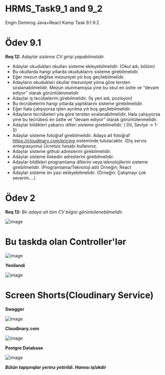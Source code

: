 # HRMS_Task9_1 and 9_2
Engin Demirog Java+React Kamp Task 9.1 9.2

# Ödev 9.1

**Req 12:** _Adaylar sisteme CV girişi yapabilmelidir._
- Adaylar okudukları okulları sisteme ekleyebilmelidir. (Okul adı, bölüm)</br>
- Bu okullarda hangi yıllarda okuduklarını sisteme girebilmelidir.</br>
- Eğer mezun değilse mezuniyet yılı boş geçilebilmelidir.</br>
- Adayların okudukları okullar mezuniyet yılına göre tersten sıralanabilmelidir. Mezun olunmamışsa yine bu okul en üstte ve "devam ediyor" olarak görüntülenmelidir</br>
- Adaylar iş tecübelerini girebilmelidir. (İş yeri adı, pozisyon)</br>
- Bu tecrübelerini hangi yıllarda yaptıklarını sisteme girebilmelidir.</br>
- Eğer hala çalışıyorsa işten ayrılma yılı boş geçilebilmelidir.</br>
- Adayların tecrübeleri yıla göre tersten sıralanabilmelidir. Hala çalışıyorsa yine bu tecrübesi en üstte ve "devam ediyor" olarak görüntülenmelidir.</br>
- Adaylar bildikleri yabancı dilleri sisteme girebilmelidir. ( Dil, Seviye -> 1-5)</br>
- Adaylar sisteme fotoğraf girebilmelidir. Adaya ait fotoğraf https://cloudinary.com/pricing sisteminde tutulacaktır. (Dış servis entegrasyonu) Ücretsiz hesabı kullanınız.</br>
- Adaylar sisteme github adreslerini girebilmelidir.</br>
- Adaylar sisteme linkedin adreslerini girebilmelidir.</br>
- Adaylar bildikleri programlama dillerini veya teknolojilerini sisteme girebilmelidir. (Programlama/Teknoloji adı) Örneğin; React</br>
- Adaylar sisteme ön yazı ekleyebilmelidir. (Örneğin: Çalışmayı çok severim....)

# Ödev 2

**Req 13:**  _Bir adaya ait tüm CV bilgisi görüntülenebilmelidir._

![image](https://user-images.githubusercontent.com/70813725/123541253-99a6c400-d754-11eb-925b-b42a1e9b6e1c.png)


# Bu taskda olan Controller'lər

![image](https://user-images.githubusercontent.com/70813725/123518349-87764880-d6b6-11eb-8ea5-ddf81a0e871b.png)

**Yeniləndi**

![image](https://user-images.githubusercontent.com/70813725/123541202-4af92a00-d754-11eb-9646-e32ccbbe96ab.png)


# Screen Shorts(Cloudinary Service)

**Swagger**

![image](https://user-images.githubusercontent.com/70813725/123518420-e89e1c00-d6b6-11eb-9baf-10fcd506abdd.png)

**Cloudinary.com**

![image](https://user-images.githubusercontent.com/70813725/123518448-08354480-d6b7-11eb-925d-449ed1d61090.png)

**Postgre Database**

![image](https://user-images.githubusercontent.com/70813725/123518790-9f4ecc00-d6b8-11eb-8bcc-086556afbe2d.png)



**_Bütün tapşırıqlar yerinə yetirildi. Hamısı işləkdir_**
